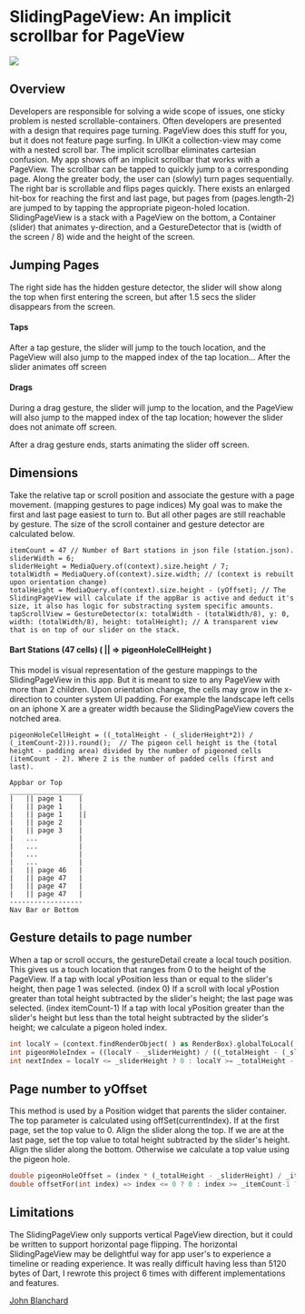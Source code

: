 # SlidingPageView: An implicit scrollbar for PageView
![](https://static.wixstatic.com/media/8e69fb_94f12bd5464341d19c1dad243819f7d8~mv2.gif)

## Overview
Developers are responsible for solving a wide scope of issues, one sticky problem is nested scrollable-containers. Often developers are presented with a design that requires page turning. 
PageView does this stuff for you, but it does not feature page surfing. In UIKit a collection-view may come with a nested scroll bar. The implicit scrollbar eliminates cartesian confusion. 
My app shows off an implicit scrollbar that works with a PageView. The scrollbar can be tapped to quickly jump to a corresponding page. Along the greater body, the user can (slowly) turn pages sequentially. The right bar is scrollable and flips pages quickly.
There exists an enlarged hit-box for reaching the first and last page, but pages from (pages.length-2) are jumped to by tapping the appropriate pigeon-holed location.
SlidingPageView is a stack with a PageView on the bottom, a Container (slider) that animates y-direction, and a GestureDetector that is (width of the screen / 8) wide and the height of the screen. 

## Jumping Pages
The right side has the hidden gesture detector, the slider will show along the top when first entering the screen, but after 1.5 secs the slider disappears from the screen.

#### Taps
After a tap gesture, the slider will jump to the touch location, and the PageView will also jump to the mapped index of the tap location... After the slider animates off screen

#### Drags
During a drag gesture, the slider will jump to the location, and the PageView will also jump to the mapped index of the tap location; however the slider does not animate off screen.

After a drag gesture ends, starts animating the slider off screen.

## Dimensions
Take the relative tap or scroll position and associate the gesture with a page movement. (mapping gestures to page indices)
My goal was to make the first and last page easiest to turn to. But all other pages are still reachable by gesture. 
The size of the scroll container and gesture detector are calculated below.
```
itemCount = 47 // Number of Bart stations in json file (station.json).
sliderWidth = 6;
sliderHeight = MediaQuery.of(context).size.height / 7;
totalWidth = MediaQuery.of(context).size.width; // (context is rebuilt upon orientation change)
totalHeight = MediaQuery.of(context).size.height - (yOffset); // The SlidingPageView will calculate if the appBar is active and deduct it's size, it also has logic for substracting system specific amounts.
tapScrollView = GestureDetector(x: totalWidth - (totalWidth/8), y: 0, width: (totalWidth/8), height: totalHeight); // A transparent view that is on top of our slider on the stack.
```

#### Bart Stations (47 cells)  ( || => pigeonHoleCellHeight )
This model is visual representation of the gesture mappings to the SlidingPageView in this app. But it is meant to size to any PageView with more than 2 children.
Upon orientation change, the cells may grow in the x-direction to counter system UI padding. For example the landscape left cells on an iphone X are a greater width because the SlidingPageView covers the notched area. 
```
pigeonHoleCellHeight = ((_totalHeight - (_sliderHeight*2)) / (_itemCount-2))).round();  // The pigeon cell height is the (total height - padding area) divided by the number of pigeoned cells (itemCount - 2). Where 2 is the number of padded cells (first and last).

Appbar or Top
__________________
|   || page 1    |
|   || page 1    |
|   || page 1    ||
|   || page 2    |
|   || page 3    |
|   ...          |
|   ...          |
|   ...          |
|   ...          |
|   || page 46   |          
|   || page 47   |
|   || page 47   |
|   || page 47   |
------------------
Nav Bar or Bottom
```

## Gesture details to page number
When a tap or scroll occurs, the gestureDetail create a local touch position. This gives us a touch location that ranges from 0 to the height of the PageView.
If a tap with local yPosition less than or equal to the slider's height, then page 1 was selected. (index 0)
If a scroll with local yPostion greater than total height subtracted by the slider's height; the last page was selected. (index itemCount-1)
If a tap with local yPosition greater than the slider's height but less than the total height subtracted by the slider's height; we calculate a pigeon holed index.
```dart
int localY = (context.findRenderObject( ) as RenderBox).globalToLocal( position ).dy.round();
int pigeonHoleIndex = ((localY - _sliderHeight) / ((_totalHeight - (_sliderHeight*2)) / (_itemCount-2))).round();
int nextIndex = localY <= _sliderHeight ? 0 : localY >= _totalHeight - _sliderHeight ? _itemCount-1 :  pigeonHoleIndex;
```

## Page number to yOffset 
This method is used by a Position widget that parents the slider container. The top parameter is calculated using offSet(currentIndex).
If at the first page, set the top value to 0. Align the slider along the top.
If we are at the last page, set the top value to total height subtracted by the slider's height.  Align the slider along the bottom.
Otherwise we calculate a top value using the pigeon hole.
```dart
double pigeonHoleOffset = (index * (_totalHeight - _sliderHeight) / _itemCount);
double offsetFor(int index) => index <= 0 ? 0 : index >= _itemCount-1 ? _totalHeight-_sliderHeight : pigeonHoleOffset;
```

## Limitations
The SlidingPageView only supports vertical PageView direction, but it could be written to support horizontal page flipping.
The horizontal SlidingPageView may be delightful way for app user's to experience a timeline or reading experience.
It was really difficult having less than 5120 bytes of Dart, I rewrote this project 6 times with different implementations and features.

[John Blanchard](https://jnblanchard.com)


